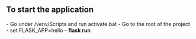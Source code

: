 <h2>To start the application</h2>
- Go under /venv/Scripts and run activate.bat
- Go to the root of the project
- set FLASK_APP=hello
- <b>flask run</b>